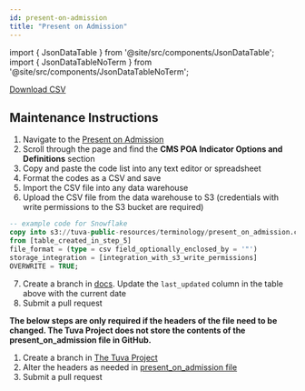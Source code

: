 ```yaml
---
id: present-on-admission
title: "Present on Admission"
---
```


import { JsonDataTable } from '@site/src/components/JsonDataTable';
import { JsonDataTableNoTerm } from '@site/src/components/JsonDataTableNoTerm';

<JsonDataTableNoTerm  jsonPath="nodes.seed\.the_tuva_project\.terminology__present_on_admission.columns" />

<a href="https://tuva-public-resources.s3.amazonaws.com/versioned_terminology/latest/present_on_admission.csv_0_0_0.csv.gz">Download CSV</a>

## Maintenance Instructions

1. Navigate to the [Present on Admission](https://www.cms.gov/medicare/payment/fee-for-service-providers/hospital-aquired-conditions-hac/coding)
2. Scroll through the page and find the **CMS POA Indicator Options and Definitions** section    
3. Copy and paste the code list into any text editor or spreadsheet
4. Format the codes as a CSV and save
5. Import the CSV file into any data warehouse
6. Upload the CSV file from the data warehouse to S3 (credentials with write permissions to the S3 bucket are required)
```sql
-- example code for Snowflake
copy into s3://tuva-public-resources/terminology/present_on_admission.csv
from [table_created_in_step_5]
file_format = (type = csv field_optionally_enclosed_by = '"')
storage_integration = [integration_with_s3_write_permissions]
OVERWRITE = TRUE;
```

7. Create a branch in [docs](https://github.com/tuva-health/docs).  Update the `last_updated` column in the table above with the current date
8. Submit a pull request

**The below steps are only required if the headers of the file need to be changed.  The Tuva Project does not store the contents of the present_on_admission file in GitHub.**

1. Create a branch in [The Tuva Project](https://github.com/tuva-health/tuva)
2. Alter the headers as needed in [present_on_admission file](https://github.com/tuva-health/tuva/blob/main/seeds/terminology/terminology__present_on_admission.csv)
3. Submit a pull request
